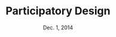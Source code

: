---
title: Participatory Design
week: 1
number: 4
date: Dec. 1, 2014

terms:
  - term: Participatory Design
    definition: A method of involving users, stakeholders, and other non-designers in the design process in order to better translate their needs into visual solutions.
  - term: Concept Map
    definition: A basic tool that can be used to map the relationships between concepts as they emerge through a discussion or interview.
  - term: Paper Prototype
    definition: A low-fidelity version of what you are building, usually with interchangeable elements.

---